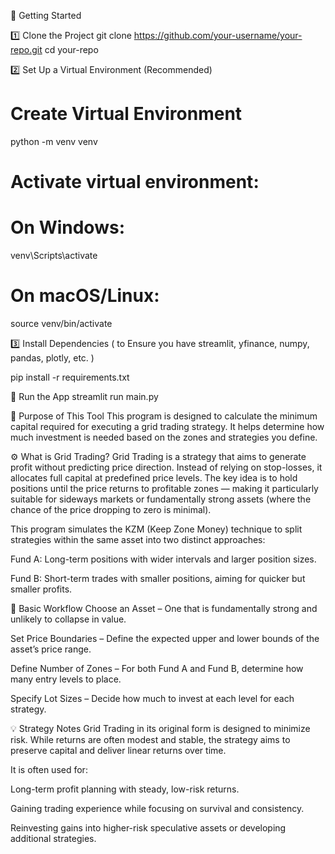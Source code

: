 🚀 Getting Started

1️⃣ Clone the Project
git clone https://github.com/your-username/your-repo.git
cd your-repo

2️⃣ Set Up a Virtual Environment (Recommended)
# Create Virtual Environment
python -m venv venv

# Activate virtual environment:
# On Windows:
venv\Scripts\activate
# On macOS/Linux:
source venv/bin/activate

3️⃣ Install Dependencies ( to Ensure you have streamlit, yfinance, numpy, pandas, plotly, etc. )

pip install -r requirements.txt

🧪 Run the App
streamlit run main.py 







🧠 Purpose of This Tool
This program is designed to calculate the minimum capital required for executing a grid trading strategy. It helps determine how much investment is needed based on the zones and strategies you define.

⚙️ What is Grid Trading?
Grid Trading is a strategy that aims to generate profit without predicting price direction. Instead of relying on stop-losses, it allocates full capital at predefined price levels. The key idea is to hold positions until the price returns to profitable zones — making it particularly suitable for sideways markets or fundamentally strong assets (where the chance of the price dropping to zero is minimal).

This program simulates the KZM (Keep Zone Money) technique to split strategies within the same asset into two distinct approaches:

Fund A: Long-term positions with wider intervals and larger position sizes.

Fund B: Short-term trades with smaller positions, aiming for quicker but smaller profits.

🧭 Basic Workflow
Choose an Asset – One that is fundamentally strong and unlikely to collapse in value.

Set Price Boundaries – Define the expected upper and lower bounds of the asset’s price range.

Define Number of Zones – For both Fund A and Fund B, determine how many entry levels to place.

Specify Lot Sizes – Decide how much to invest at each level for each strategy.

💡 Strategy Notes
Grid Trading in its original form is designed to minimize risk. While returns are often modest and stable, the strategy aims to preserve capital and deliver linear returns over time.

It is often used for:

Long-term profit planning with steady, low-risk returns.

Gaining trading experience while focusing on survival and consistency.

Reinvesting gains into higher-risk speculative assets or developing additional strategies.
